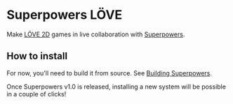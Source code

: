 # Superpowers LÖVE

Make [LÖVE 2D](https://love2d.org/) games in live collaboration with [Superpowers](http://superpowers-html5.com/).

## How to install

For now, you'll need to build it from source. See [Building Superpowers](http://docs.sparklinlabs.com/en/development/building-superpowers).

Once Superpowers v1.0 is released, installing a new system will be possible in a couple of clicks!
